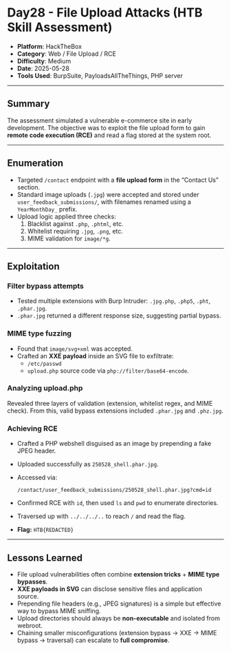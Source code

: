 # Day28 - File Upload Attacks (HTB Skill Assessment)

- **Platform**: HackTheBox  
- **Category**: Web / File Upload / RCE  
- **Difficulty**: Medium  
- **Date**: 2025-05-28  
- **Tools Used**: BurpSuite, PayloadsAllTheThings, PHP server  

---

## Summary
The assessment simulated a vulnerable e-commerce site in early development. The objective was to exploit the file upload form to gain **remote code execution (RCE)** and read a flag stored at the system root.

---

## Enumeration
- Targeted `/contact` endpoint with a **file upload form** in the “Contact Us” section.  
- Standard image uploads (`.jpg`) were accepted and stored under `user_feedback_submissions/`, with filenames renamed using a `YearMonthDay_` prefix.  
- Upload logic applied three checks:  
  1. Blacklist against `.php`, `.phtml`, etc.  
  2. Whitelist requiring `.jpg`, `.png`, etc.  
  3. MIME validation for `image/*g`.  

---

## Exploitation

### Filter bypass attempts
- Tested multiple extensions with Burp Intruder: `.jpg.php`, `.php5`, `.pht`, `.phar.jpg`.  
- `.phar.jpg` returned a different response size, suggesting partial bypass.  

### MIME type fuzzing
- Found that `image/svg+xml` was accepted.  
- Crafted an **XXE payload** inside an SVG file to exfiltrate:  
  - `/etc/passwd`  
  - `upload.php` source code via `php://filter/base64-encode`.  

### Analyzing upload.php
Revealed three layers of validation (extension, whitelist regex, and MIME check). From this, valid bypass extensions included `.phar.jpg` and `.phz.jpg`.

### Achieving RCE
- Crafted a PHP webshell disguised as an image by prepending a fake JPEG header.  
- Uploaded successfully as `250528_shell.phar.jpg`.  
- Accessed via:  
  ```
  /contact/user_feedback_submissions/250528_shell.phar.jpg?cmd=id
  ```
- Confirmed RCE with `id`, then used `ls` and `pwd` to enumerate directories.  
- Traversed up with `../../../..` to reach `/` and read the flag.  

- **Flag:** `HTB{REDACTED}`  

---

## Lessons Learned
- File upload vulnerabilities often combine **extension tricks** + **MIME type bypasses**.  
- **XXE payloads in SVG** can disclose sensitive files and application source.  
- Prepending file headers (e.g., JPEG signatures) is a simple but effective way to bypass MIME sniffing.  
- Upload directories should always be **non-executable** and isolated from webroot.  
- Chaining smaller misconfigurations (extension bypass → XXE → MIME bypass → traversal) can escalate to **full compromise**.  
